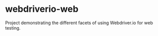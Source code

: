 # webdriverio-web
Project demonstrating the different facets of using Webdriver.io for web testing.
